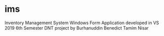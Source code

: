 # ims
Inventory Management System
Windows Form Application developed in VS 2019
6th Semester DNT project by
Burhanuddin
Benedict
Tamim
Nisar
